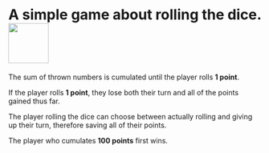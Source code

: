 
<h1>A simple game about rolling the dice.
<img src="https://media.giphy.com/media/ABn9FYVUMnOD0gKX8h/giphy.gif" width="80px"/></h1>

<p>The sum of thrown numbers is cumulated until the player rolls <b>1 point</b>.

<p>If the player rolls <b>1 point</b>, they lose both their turn and all of the points gained thus far.

<p>The player rolling the dice can choose between actually rolling and giving up their turn, therefore saving all of their points.

<p>The player who cumulates <b>100 points</b> first wins.
